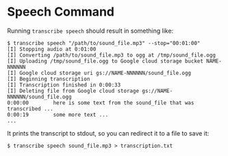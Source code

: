 # Speech Command

Running `transcribe speech` should result in something like:


```
$ transcribe speech "/path/to/sound_file.mp3" --stop="00:01:00"
[I] Stopping audio at 0:01:00
[I] Converting /path/to/sound_file.mp3 to ogg at /tmp/sound_file.ogg
[I] Uploading /tmp/sound_file.ogg to Google cloud storage bucket NAME-NNNNNN
[I] Google cloud storage uri gs://NAME-NNNNNN/sound_file.ogg
[I] Beginning transcription
[I] Transcription finished in 0:00:33
[I] Deleting file from Google cloud storage gs://NAME-NNNNNN/sound_file.ogg
0:00:00        here is some text from the sound_file that was transcribed ...
0:00:19        some more text ...
...
```

It prints the transcript to stdout, so you can redirect it to a file to save it:

```
$ transcribe speech sound_file.mp3 > transcription.txt
```